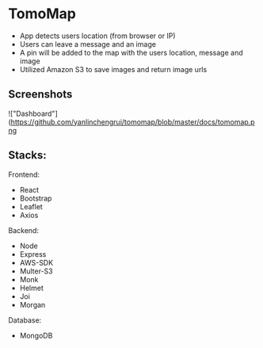 # TomoMap

* App detects users location (from browser or IP)
* Users can leave a message and an image
* A pin will be added to the map with the users location, message and image
* Utilized Amazon S3 to save images and return image urls

## Screenshots

!["Dashboard"](https://github.com/yanlinchengrui/tomomap/blob/master/docs/tomomap.png

## Stacks:

Frontend: 
- React
- Bootstrap
- Leaflet
- Axios

Backend: 
- Node
- Express
- AWS-SDK
- Multer-S3
- Monk
- Helmet
- Joi
- Morgan

Database:
- MongoDB
